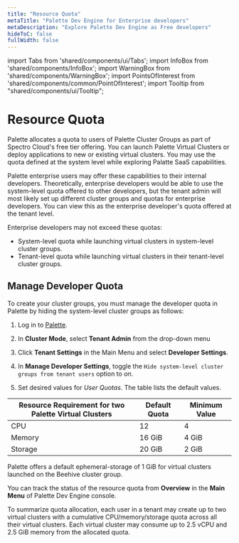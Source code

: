 ```yaml
---
title: "Resource Quota"
metaTitle: "Palette Dev Engine for Enterprise developers"
metaDescription: "Explore Palette Dev Engine as Free developers"
hideToC: false
fullWidth: false
---
```


import Tabs from 'shared/components/ui/Tabs';
import InfoBox from 'shared/components/InfoBox';
import WarningBox from 'shared/components/WarningBox';
import PointsOfInterest from 'shared/components/common/PointOfInterest';
import Tooltip from "shared/components/ui/Tooltip";



# Resource Quota

Palette allocates a quota to users of Palette Cluster Groups as part of Spectro Cloud's free tier offering. You can launch Palette Virtual Clusters or deploy applications to new or existing virtual clusters. You may use the quota defined at the system level while exploring Palatte SaaS capabilities. 

Palette enterprise users may offer these capabilities to their internal developers. Theoretically, enterprise developers would be able to use the system-level quota offered to other developers, but the tenant admin will most likely set up different cluster groups and quotas for enterprise developers. You can view this as the enterprise developer's quota offered at the tenant level.

Enterprise developers may not exceed these quotas:

* System-level quota while launching virtual clusters in system-level cluster groups. 
* Tenant-level quota while launching virtual clusters in their tenant-level cluster groups.

## Manage Developer Quota

To create your cluster groups, you must manage the developer quota in Palette by hiding the system-level cluster groups as follows:

1. Log in to [Palette](https://console.spectrocloud.com/). 

2. In **Cluster Mode**, select **Tenant Admin** from the drop-down menu 

3. Click **Tenant Settings** in the Main Menu and select **Developer Settings**. 

4. In **Manage Developer Settings**, toggle the `Hide system-level cluster groups from tenant users` option to *on*.

5. Set desired values for *User Quotas*. The table lists the default values.

|**Resource Requirement for two Palette Virtual Clusters**|**Default Quota**|**Minimum Value**|
|--------|-------------|-------------|
|CPU|12|4|
|Memory| 16 GiB|4 GiB|
|Storage| 20 GiB|2 GiB|

Palette offers a default ephemeral-storage of 1 GiB for virtual clusters launched on the Beehive cluster group.

 You can track the status of the resource quota from **Overview** in the **Main Menu** of Palette Dev Engine console.

To summarize quota allocation, each user in a tenant may create up to two virtual clusters with a cumulative CPU/memory/storage quota across all their virtual clusters. Each virtual cluster may consume up to 2.5 vCPU and 2.5 GiB memory from the allocated quota.

<br />

